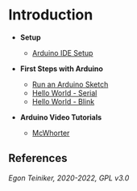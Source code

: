 # Introduction

* **Setup**
  * [Arduino IDE Setup](ArduinoSetup.md)

* **First Steps with Arduino**
  * [Run an Arduino Sketch](RunSketches.md)
  * [Hello World - Serial](serial_hello)
  * [Hello World - Blink](blink_hello)

* **Arduino Video Tutorials** 
  * [McWhorter](tutorials/ArduinoTutorials-McWhorter.md) 


## References

*Egon Teiniker, 2020-2022, GPL v3.0* 
